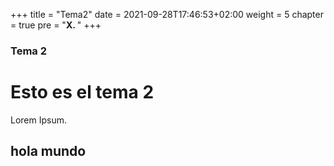+++
title = "Tema2"
date = 2021-09-28T17:46:53+02:00
weight = 5
chapter = true
pre = "<b>X. </b>"
+++

### Tema 2

# Esto es el tema 2

Lorem Ipsum. <h2>hola mundo</h2>
